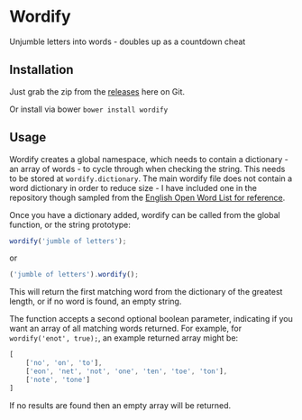 # Wordify
Unjumble letters into words - doubles up as a countdown cheat

## Installation
Just grab the zip from the [releases](https://www.github.com/mynamesleon/wordify/releases) here on Git.

Or install via bower `bower install wordify`

## Usage
Wordify creates a global namespace, which needs to contain a dictionary - an array of words - to cycle through when checking the string. This needs to be stored at `wordify.dictionary`. The main wordify file does not contain a word dictionary in order to reduce size - I have included one in the repository though sampled from the [English Open Word List for reference](http://dreamsteep.com/projects/the-english-open-word-list.html).

Once you have a dictionary added, wordify can be called from the global function, or the string prototype:

```js
wordify('jumble of letters');
```

or

```js
('jumble of letters').wordify();
```

This will return the first matching word from the dictionary of the greatest length, or if no word is found, an empty string.

The function accepts a second optional boolean parameter, indicating if you want an array of all matching words returned. For example, for `wordify('enot', true);`, an example returned array might be:

```js
[
    ['no', 'on', 'to'],
    ['eon', 'net', 'not', 'one', 'ten', 'toe', 'ton'],
    ['note', 'tone']
]
```

If no results are found then an empty array will be returned.
